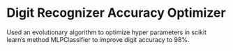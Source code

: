 # Digit Recognizer Accuracy Optimizer 

Used an evolutionary algorithm to optimize hyper parameters in scikit learn’s method MLPClassifier to improve digit accuracy to 98%. 